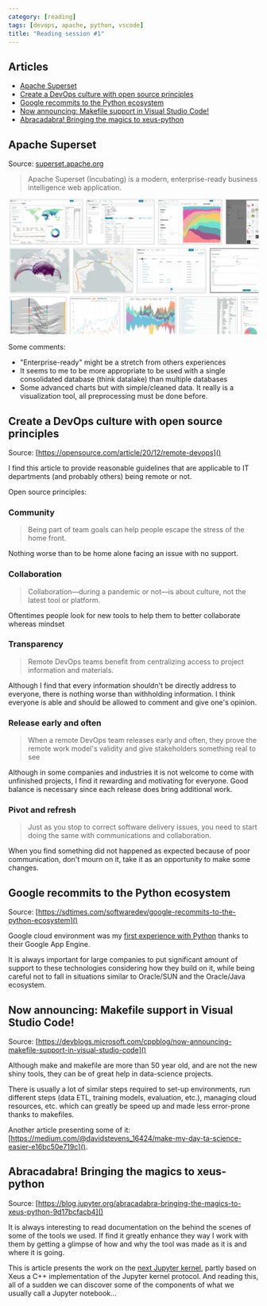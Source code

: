 ```yaml
---
category: [reading]
tags: [devops, apache, python, vscode]
title: "Reading session #1"
---
```


## Articles

- [Apache Superset](#apache-superset)
- [Create a DevOps culture with open source principles](#create-a-devops-culture-with-open-source-principles)
- [Google recommits to the Python ecosystem](#google-recommits-to-the-python-ecosystem)
- [Now announcing: Makefile support in Visual Studio Code!](#now-announcing-makefile-support-in-visual-studio-code)
- [Abracadabra! Bringing the magics to xeus-python](#abracadabra-bringing-the-magics-to-xeus-python)

<!-- -->

## Apache Superset

Source: [superset.apache.org](https://superset.apache.org/)

> Apache Superset (Incubating) is a modern, enterprise-ready business intelligence web application.

![Superset gallery](/assets/2021-00-00-reading-sessions/superset2021-02-05%20180319.png)

Some comments:

* "Enterprise-ready" might be a stretch from others experiences
* It seems to me to be more appropriate to be used with a single consolidated database (think datalake) than multiple databases
* Some advanced charts but with simple/cleaned data. It really is a visualization tool, all preprocessing must be done before.

## Create a DevOps culture with open source principles

Source: [https://opensource.com/article/20/12/remote-devops]()

I find this article to provide reasonable guidelines that are applicable to IT departments (and probably others) being remote or not.

Open source principles:

### Community

> Being part of team goals can help people escape the stress of the home front.

Nothing worse than to be home alone facing an issue with no support.

### Collaboration

>  Collaboration—during a pandemic or not—is about culture, not the latest tool or platform.

Oftentimes people look for new tools to help them to better collaborate whereas mindset

### Transparency

>   Remote DevOps teams benefit from centralizing access to project information and materials.

Although I find that every information shouldn't be directly address to everyone, there is nothing worse than withholding information. I think everyone is able and should be allowed to comment and give one's opinion.

### Release early and often

>  When a remote DevOps team releases early and often, they prove the remote work model's validity and give stakeholders something real to see

Although in some companies and industries it is not welcome to come with unfinished projects, I find it rewarding and motivating for everyone. Good balance is necessary since each release does bring additional work.

### Pivot and refresh

>   Just as you stop to correct software delivery issues, you need to start doing the same with communications and collaboration.

When you find something did not happened as expected because of poor communication, don't mourn on it, take it as an opportunity to make some changes.

## Google recommits to the Python ecosystem

Source: [https://sdtimes.com/softwaredev/google-recommits-to-the-python-ecosystem]()

Google cloud environment was my [first experience with Python](https://github.com/bmaingret/kaist-wst660-gae-app) thanks to their Google App Engine. 

It is always important for large companies to put significant amount of support to these technologies considering how they build on it, while being careful not to fall in situations similar to Oracle/SUN and the Oracle/Java ecosystem.


## Now announcing: Makefile support in Visual Studio Code!

Source: [https://devblogs.microsoft.com/cppblog/now-announcing-makefile-support-in-visual-studio-code]()

Although make and makefile are more than 50 year old, and are not the new shiny tools, they can be of great help in data-science projects.

There is usually a lot of similar steps required to set-up environments, run different steps (data ETL, training models, evaluation, etc.), managing cloud resources, etc. which can greatly be speed up and made less error-prone thanks to makefiles.

Another article presenting some of it: [https://medium.com/@davidstevens_16424/make-my-day-ta-science-easier-e16bc50e719c]().


## Abracadabra! Bringing the magics to xeus-python

Source: [https://blog.jupyter.org/abracadabra-bringing-the-magics-to-xeus-python-9d17bcfacb4]()

It is always interesting to read documentation on the behind the scenes of some of the tools we used. If find it greatly enhance they way I work with them by getting a glimpse of how and why the tool was made as it is and where it is going.

This is article presents the work on the [next Jupyter kernel](https://blog.jupyter.org/a-new-python-kernel-for-jupyter-fcdf211e30a8), partly based on Xeus a C++ implementation of the Jupyter kernel protocol. And reading this, all of a sudden we can discover some of the components of what  we usually call a Jupyter notebook...
